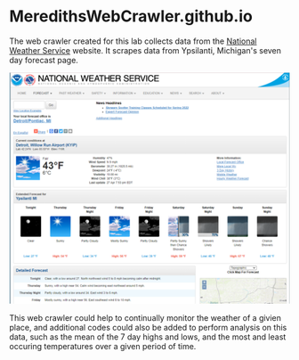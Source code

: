 # MeredithsWebCrawler.github.io
The web crawler created for this lab collects data from the [National Weather Service](https://www.weather.gov/) website. It scrapes data from Ypsilanti, Michigan's seven day forecast page. 

![forcast](img/7day.PNG)

This web crawler could help to continually monitor the weather of a givien place, and additional codes could also be added to perform analysis on this data, such as the mean of the 7 day highs and lows, and the most and least occuring temperatures over a given period of time.
